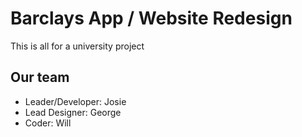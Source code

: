 # Barclays App / Website Redesign

This is all for a university project

## Our team
* Leader/Developer: Josie
* Lead Designer: George
* Coder: Will
